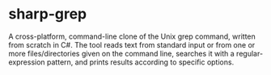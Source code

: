# sharp-grep
A cross-platform, command-line clone of the Unix grep command, written from scratch in C#. The tool reads text from standard input or from one or more files/directories given on the command line, searches it with a regular-expression pattern, and prints results according to specific options.
